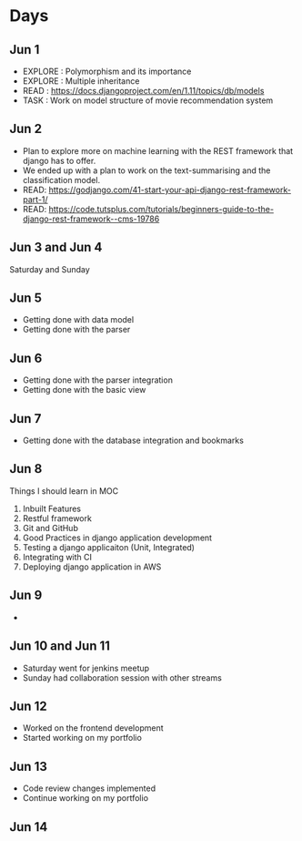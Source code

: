 # Days

## Jun 1

- EXPLORE : Polymorphism and its importance
- EXPLORE : Multiple inheritance
- READ : https://docs.djangoproject.com/en/1.11/topics/db/models
- TASK : Work on model structure of movie recommendation system

## Jun 2

 - Plan to explore more on machine learning with the REST framework that django has to offer. 
 - We ended up with a plan to work on the text-summarising and the classification model. 
 - READ: https://godjango.com/41-start-your-api-django-rest-framework-part-1/
 - READ: https://code.tutsplus.com/tutorials/beginners-guide-to-the-django-rest-framework--cms-19786

## Jun 3 and Jun 4

Saturday and Sunday

## Jun 5
 - Getting done with data model
 - Getting done with the parser

## Jun 6
 - Getting done with the parser integration
 - Getting done with the basic view

## Jun 7
 - Getting done with the database integration and bookmarks
 
## Jun 8
Things I should learn in MOC
 1. Inbuilt Features 
 2. Restful framework
 3. Git and GitHub
 4. Good Practices in django application development
 5. Testing a django applicaiton (Unit, Integrated)
 6. Integrating with CI
 7. Deploying django application in AWS

## Jun 9
 - 

## Jun 10 and Jun 11

 - Saturday went for jenkins meetup 
 - Sunday had collaboration session with other streams

## Jun 12

 - Worked on the frontend development
 - Started working on my portfolio

## Jun 13

 - Code review changes implemented
 - Continue working on my portfolio

## Jun 14
